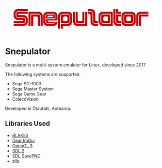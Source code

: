 ![Snepulator](images/snepulator_banner.png)

# Snepulator

Snepulator is a multi-system emulator for Linux, developed since 2017.

The following systems are supported:

* Sega SG-1000
* Sega Master System
* Sega Game Gear
* ColecoVision


Developed in Ōtautahi, Aotearoa.

## Libraries Used
* [BLAKE3](https://github.com/BLAKE3-team/BLAKE3)
* [Dear ImGui](https://github.com/ocornut/imgui)
* [OpenGL 3](https://www.opengl.org/)
* [SDL 2](https://www.libsdl.org/index.php)
* [SDL SavePNG](https://github.com/driedfruit/SDL_SavePNG)
* zlib

